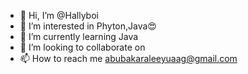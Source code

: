 - 👋 Hi, I’m @Hallyboi
- 👀 I’m interested in Phyton,Java😍
- 🌱 I’m currently learning Java
- 💞️ I’m looking to collaborate on 
- 📫 How to reach me abubakaraleeyuaag@gmail.com

<!---
Hallyboi/Hallyboi is a ✨ special ✨ repository because its `README.md` (this file) appears on your GitHub profile.
You can click the Preview link to take a look at your changes.
--->
